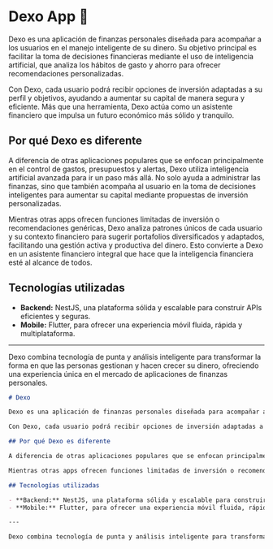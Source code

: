 # Dexo App 📲

Dexo es una aplicación de finanzas personales diseñada para acompañar a los usuarios en el manejo inteligente de su dinero. Su objetivo principal es facilitar la toma de decisiones financieras mediante el uso de inteligencia artificial, que analiza los hábitos de gasto y ahorro para ofrecer recomendaciones personalizadas.

Con Dexo, cada usuario podrá recibir opciones de inversión adaptadas a su perfil y objetivos, ayudando a aumentar su capital de manera segura y eficiente. Más que una herramienta, Dexo actúa como un asistente financiero que impulsa un futuro económico más sólido y tranquilo.

## Por qué Dexo es diferente

A diferencia de otras aplicaciones populares que se enfocan principalmente en el control de gastos, presupuestos y alertas, Dexo utiliza inteligencia artificial avanzada para ir un paso más allá. No solo ayuda a administrar las finanzas, sino que también acompaña al usuario en la toma de decisiones inteligentes para aumentar su capital mediante propuestas de inversión personalizadas.

Mientras otras apps ofrecen funciones limitadas de inversión o recomendaciones genéricas, Dexo analiza patrones únicos de cada usuario y su contexto financiero para sugerir portafolios diversificados y adaptados, facilitando una gestión activa y productiva del dinero. Esto convierte a Dexo en un asistente financiero integral que hace que la inteligencia financiera esté al alcance de todos.

## Tecnologías utilizadas

- **Backend:** NestJS, una plataforma sólida y escalable para construir APIs eficientes y seguras.
- **Mobile:** Flutter, para ofrecer una experiencia móvil fluida, rápida y multiplataforma.

---

Dexo combina tecnología de punta y análisis inteligente para transformar la forma en que las personas gestionan y hacen crecer su dinero, ofreciendo una experiencia única en el mercado de aplicaciones de finanzas personales.
``````markdown
# Dexo

Dexo es una aplicación de finanzas personales diseñada para acompañar a los usuarios en el manejo inteligente de su dinero. Su objetivo principal es facilitar la toma de decisiones financieras mediante el uso de inteligencia artificial, que analiza los hábitos de gasto y ahorro para ofrecer recomendaciones personalizadas.

Con Dexo, cada usuario podrá recibir opciones de inversión adaptadas a su perfil y objetivos, ayudando a aumentar su capital de manera segura y eficiente. Más que una herramienta, Dexo actúa como un asistente financiero que impulsa un futuro económico más sólido y tranquilo.

## Por qué Dexo es diferente

A diferencia de otras aplicaciones populares que se enfocan principalmente en el control de gastos, presupuestos y alertas, Dexo utiliza inteligencia artificial avanzada para ir un paso más allá. No solo ayuda a administrar las finanzas, sino que también acompaña al usuario en la toma de decisiones inteligentes para aumentar su capital mediante propuestas de inversión personalizadas. 

Mientras otras apps ofrecen funciones limitadas de inversión o recomendaciones genéricas, Dexo analiza patrones únicos de cada usuario y su contexto financiero para sugerir portafolios diversificados y adaptados, facilitando una gestión activa y productiva del dinero. Esto convierte a Dexo en un asistente financiero integral que hace que la inteligencia financiera esté al alcance de todos.

## Tecnologías utilizadas

- **Backend:** NestJS, una plataforma sólida y escalable para construir APIs eficientes y seguras.
- **Mobile:** Flutter, para ofrecer una experiencia móvil fluida, rápida y multiplataforma.

---

Dexo combina tecnología de punta y análisis inteligente para transformar la forma en que las personas gestionan y hacen crecer su dinero, ofreciendo una experiencia única en el mercado de aplicaciones de finanzas personales.
